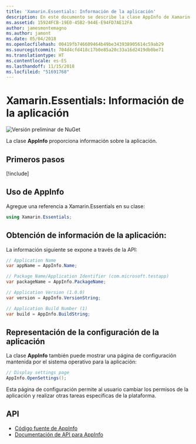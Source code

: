 ```yaml
---
title: 'Xamarin.Essentials: Información de la aplicación'
description: En este documento se describe la clase AppInfo de Xamarin.Essentials, que proporciona información sobre la aplicación. Por ejemplo, muestra el nombre de la aplicación y la versión.
ms.assetid: 15924FCB-19E0-45B2-944E-E94FD7AE12FA
author: jamesmontemagno
ms.author: jamont
ms.date: 05/04/2018
ms.openlocfilehash: 00419fb746609464b49be343938905614c59ab29
ms.sourcegitcommit: 704d4cfd418c17b0e85a20c33a16d2419db0be71
ms.translationtype: HT
ms.contentlocale: es-ES
ms.lasthandoff: 11/15/2018
ms.locfileid: "51691768"
---
```

# <a name="xamarinessentials-app-information"></a>Xamarin.Essentials: Información de la aplicación

![Versión preliminar de NuGet](~/media/shared/pre-release.png)

La clase **AppInfo** proporciona información sobre la aplicación.

## <a name="get-started"></a>Primeros pasos

[!include[](~/essentials/includes/get-started.md)]

## <a name="using-appinfo"></a>Uso de AppInfo

Agregue una referencia a Xamarin.Essentials en su clase:

```csharp
using Xamarin.Essentials;
```

## <a name="obtaining-application-information"></a>Obtención de información de la aplicación:

La información siguiente se expone a través de la API:

```csharp
// Application Name
var appName = AppInfo.Name;

// Package Name/Application Identifier (com.microsoft.testapp)
var packageName = AppInfo.PackageName;

// Application Version (1.0.0)
var version = AppInfo.VersionString;

// Application Build Number (1)
var build = AppInfo.BuildString;
```

## <a name="displaying-application-settings"></a>Representación de la configuración de la aplicación

La clase **AppInfo** también puede mostrar una página de configuración mantenida por el sistema operativo para la aplicación:

```csharp
// Display settings page
AppInfo.OpenSettings();
```

Esta página de configuración permite al usuario cambiar los permisos de la aplicación y realizar otras tareas específicas de la plataforma.

## <a name="api"></a>API

- [Código fuente de AppInfo](https://github.com/xamarin/Essentials/tree/master/Xamarin.Essentials/AppInfo)
- [Documentación de API para AppInfo](xref:Xamarin.Essentials.AppInfo)
